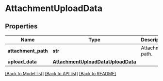 # AttachmentUploadData

## Properties
Name | Type | Description | Notes
------------ | ------------- | ------------- | -------------
**attachment_path** | **str** | Attachment path. | 
**upload_data** | [**AttachmentUploadDataUploadData**](AttachmentUploadDataUploadData.md) |  | 

[[Back to Model list]](../README.md#documentation-for-models) [[Back to API list]](../README.md#documentation-for-api-endpoints) [[Back to README]](../README.md)


